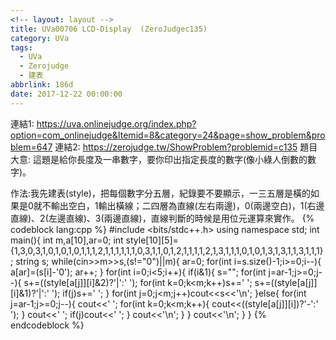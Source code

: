 ```yaml
---
<!-- layout: layout -->
title: UVa00706 LCD-Display  (ZeroJudgec135)
category: UVa
tags:
  - UVa
  - Zerojudge
  - 建表
abbrlink: 186d
date: 2017-12-22 00:00:00
---
```

連結1: https://uva.onlinejudge.org/index.php?option=com_onlinejudge&Itemid=8&category=24&page=show_problem&problem=647
連結2: https://zerojudge.tw/ShowProblem?problemid=c135
題目大意: 這題是給你長度及一串數字，要你印出指定長度的數字(像小綠人倒數的數字)。
<!-- more -->
作法:我先建表(style)，把每個數字分五層，紀錄要不要顯示，一三五層是橫的如果是0就不輸出空白，1輸出橫線；二四層為直線(左右兩邊)，0(兩邊空白)，1(右邊直線)、2(左邊直線)、3(兩邊直線)，直線判斷的時候是用位元運算來實作。
{% codeblock lang:cpp %}
#include <bits/stdc++.h>
using namespace std;
int main(){
    int m,a[10],ar=0;
    int style[10][5]={1,3,0,3,1,0,1,0,1,0,1,1,1,2,1,1,1,1,1,1,0,3,1,1,0,1,2,1,1,1,1,2,1,3,1,1,1,0,1,0,1,3,1,3,1,1,3,1,1,1};
    string s;
    while(cin>>m>>s,(s!="0")||m){
        ar=0;
        for(int i=s.size()-1;i>=0;i--){
            a[ar]=(s[i]-'0');
            ar++;
        }
        for(int i=0;i<5;i++){
            if(i&1){
                s="";
                for(int j=ar-1;j>=0;j--){
                    s+=((style[a[j]][i]&2)?'|':' ');
                    for(int k=0;k<m;k++)s+=' ';
                    s+=((style[a[j]][i]&1)?'|':' ');
                    if(j)s+=' ';
                }
                for(int j=0;j<m;j++)cout<<s<<'\n';
            }else{
                for(int j=ar-1;j>=0;j--){
                    cout<<' ';
                    for(int k=0;k<m;k++){
                        cout<<((style[a[j]][i])?'-':' ');
                    }
                    cout<<' ';
                    if(j)cout<<' ';
                }
                cout<<'\n';
            }
        }
        cout<<'\n';
    }
}
{% endcodeblock %}